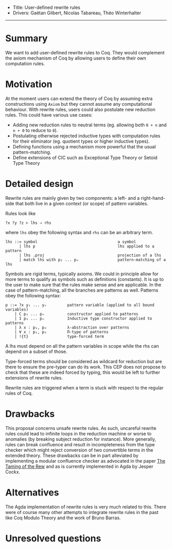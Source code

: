 - Title: User-defined rewrite rules
- Drivers: Gaëtan Gilbert, Nicolas Tabareau, Théo Winterhalter

----

# Summary

We want to add user-defined rewrite rules to Coq. They would complement the
axiom mechanism of Coq by allowing users to define their own computation rules.

# Motivation

At the moment users can extend the theory of Coq by assuming extra constructions
using `Axiom` but they cannot assume any computational behaviour.
With rewrite rules, users could also postulate new reduction rules.
This could have various use cases:
- Adding new reduction rules to neutral terms (eg. allowing both `0 + n` and
`n + 0` to reduce to `0`).
- Postulating otherwise rejected inductive types with computation rules for
their eliminator (eg. quotient types or higher inductive types).
- Defining functions using a mechanism more powerful that the usual
pattern-matching.
- Define extensions of CIC such as Exceptional Type Theory or Setoid Type Theory

# Detailed design

Rewrite rules are mainly given by two components: a left- and a right-hand-side
that both live in a given context (or scope) of pattern variables.

Rules look like

```coq
?x ?y ?z ⊢ lhs ⇒ rhs
```

where `lhs` obey the following syntax and `rhs` can be an arbitrary term.

```
lhs ::= symbol                                   a symbol
      | lhs p                                    lhs applied to a pattern
      | lhs .proj                                projection of a lhs
      | match lhs with p₁ ... pₙ                 pattern-matching of a lhs
```

Symbols are rigid terms, typically axioms. We could in principle allow for
more terms to qualify as symbols such as definitions (constants). It is up to
the user to make sure that the rules make sense and are applicable.
In the case of pattern-matching, all the branches are patterns as well.
Patterns obey the following syntax:

```
p ::= ?x y₁ ... yₙ         pattern variable (applied to all bound variables)
    | C p₁ ... pₙ          constructor applied to patterns
    | I p₁ ... pₙ          Inductive type constructor applied to patterns
    | λ x : p₁, p₂         λ-abstraction over patterns
    | ∀ x : p₁, p₂         Π-type of patterns
    | !{t}                 type-forced term
```

A lhs must depend on all the pattern variables in scope while the rhs can depend
on a subset of those.

Type-forced terms should be considered as wildcard for reduction but are there
to ensure the pre-typer can do its work. This CEP does not propose to check that
these are indeed forced by typing, this would be left to further extensions of
rewrite rules.

Rewrite rules are triggered when a term is stuck with respect to the regular
rules of Coq.

# Drawbacks

This proposal concerns unsafe rewrite rules. As such, uncareful rewrite rules
could lead to infinite loops in the reduction machine or worse to anomalies
(by breaking subject reduction for instance).
More generally, rules can break confluence and result in incompleteness from
the type checker which might reject conversion of two convertible terms in
the extended theory.
These drawbacks can be in part alleviated by implementing a modular confluence
checker as advocated in the paper [The Taming of the Rew](https://hal.archives-ouvertes.fr/hal-02901011)
and as is currently implemented in Agda by Jesper Cockx.

# Alternatives

The Agda implementation of rewrite rules is very much related to this.
There were of course many other attempts to integrate rewrite rules in the past
like Coq Modulo Theory and the work of Bruno Barras.

# Unresolved questions
